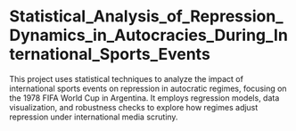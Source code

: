 # Statistical_Analysis_of_Repression_Dynamics_in_Autocracies_During_International_Sports_Events
This project uses statistical techniques to analyze the impact of international sports events on repression in autocratic regimes, focusing on the 1978 FIFA World Cup in Argentina. It employs regression models, data visualization, and robustness checks to explore how regimes adjust repression under international media scrutiny.
